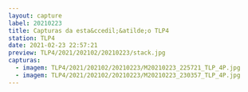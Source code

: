 ```yaml
---
layout: capture
label: 20210223
title: Capturas da esta&ccedil;&atilde;o TLP4
station: TLP4
date: 2021-02-23 22:57:21
preview: TLP4/2021/202102/20210223/stack.jpg
capturas:
  - imagem: TLP4/2021/202102/20210223/M20210223_225721_TLP_4P.jpg
  - imagem: TLP4/2021/202102/20210223/M20210223_230357_TLP_4P.jpg
---
```

